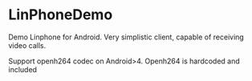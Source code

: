 # LinPhoneDemo
Demo Linphone for Android. 
Very simplistic client, capable of receiving video calls. 

Support openh264 codec on Android>4. Openh264 is hardcoded and included
